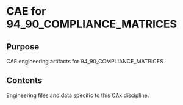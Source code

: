 # CAE for 94_90_COMPLIANCE_MATRICES

## Purpose
CAE engineering artifacts for 94_90_COMPLIANCE_MATRICES.

## Contents
Engineering files and data specific to this CAx discipline.
